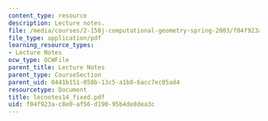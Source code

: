 ```yaml
---
content_type: resource
description: Lecture notes.
file: /media/courses/2-158j-computational-geometry-spring-2003/f04f923ac8e0af56d19095b4de8dea3c_lecnotes14_fixed.pdf
file_type: application/pdf
learning_resource_types:
- Lecture Notes
ocw_type: OCWFile
parent_title: Lecture Notes
parent_type: CourseSection
parent_uid: 0441b151-058b-13c5-a1b8-6acc7ec05ad4
resourcetype: Document
title: lecnotes14_fixed.pdf
uid: f04f923a-c8e0-af56-d190-95b4de8dea3c
---
```

